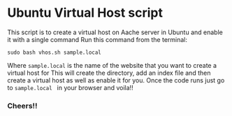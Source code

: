 # Ubuntu Virtual Host script
This script is to create a virtual host on Aache server in Ubuntu and enable it with a single command
Run this command from the terminal:
```
sudo bash vhos.sh sample.local
```
Where ```sample.local``` is the name of the website that you want to create a virtual host for
This will create the directory, add an index file and then create a virtual host as well as enable it for you.
Once the code runs just go to ```sample.local ``` in your browser and voila!!

### Cheers!!
